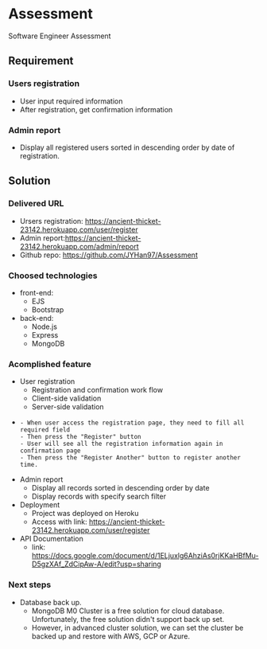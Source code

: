 # Assessment
Software Engineer Assessment

## Requirement
### Users registration
  - User input required information 
  - After registration, get confirmation information

### Admin report
  - Display all registered users sorted in descending order by date of registration.


## Solution
### Delivered URL
  - Ursers registration: https://ancient-thicket-23142.herokuapp.com/user/register
  - Admin report:https://ancient-thicket-23142.herokuapp.com/admin/report
  - Github repo: https://github.com/JYHan97/Assessment
### Choosed technologies  
  - front-end:
    - EJS
    - Bootstrap
  - back-end:
    - Node.js
    - Express
    - MongoDB

### Acomplished feature
 - User registration
   - Registration and confirmation work flow
   - Client-side validation
   - Server-side validation
 - ```
   - When user access the registration page, they need to fill all required field
   - Then press the "Register" button
   - User will see all the registration information again in confirmation page
   - Then press the "Register Another" button to register another time.
 - Admin report
   - Display all records sorted in descending order by date
   - Display records with specify search filter
- Deployment
  - Project was deployed on Heroku
  - Access with link: https://ancient-thicket-23142.herokuapp.com/user/register
- API Documentation
  - link: https://docs.google.com/document/d/1ELjuxlg6AhziAs0rjKKaHBfMu-D5gzXAf_ZdCipAw-A/edit?usp=sharing

### Next steps
- Database back up. 
  - MongoDB M0 Cluster is a free solution for cloud database. Unfortunately, the free solution didn't support back up set.
  - However, in advanced cluster solution, we can set the cluster be backed up and restore with AWS, GCP or Azure.